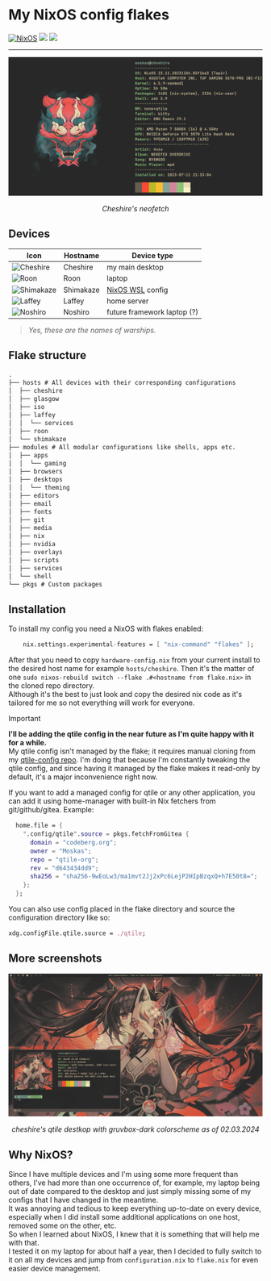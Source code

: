 # My NixOS config flakes

[![NixOS](https://img.shields.io/badge/NixOS-5277C3?style=for-the-badge&logo=nixos&logoColor=white)](https://nixos.org/)
[![](https://img.shields.io/badge/qtile-blue)](https://qtile.org/) [![](https://img.shields.io/github/last-commit/Moskas/nixos-config/master)]()

---

![Neofetch of Cheshire](./.assets/neofetch-cheshire.png)
<p align="center"> <i>Cheshire's neofetch</i></p>

## Devices

| Icon                                         | Hostname  | Device type                                                    |
|----------------------------------------------|-----------|----------------------------------------------------------------|
| ![Cheshire](.assets/ship_icons/image-4.png)  | Cheshire  | my main desktop                                                |
| ![Roon](.assets/ship_icons/image-3.png)      | Roon      | laptop                                                         |
| ![Shimakaze](.assets/ship_icons/image-2.png) | Shimakaze | [NixOS WSL](https://github.com/nix-community/NixOS-WSL) config |
| ![Laffey](.assets/ship_icons/image-1.png)    | Laffey    | home server                                                    |
| ![Noshiro](.assets/ship_icons/image.png)     | Noshiro   | future framework laptop (?)                                    |

> *Yes, these are the names of warships.*

## Flake structure

``` shell
.
├── hosts # All devices with their corresponding configurations
│  ├── cheshire
│  ├── glasgow
│  ├── iso
│  ├── laffey
│  │  └── services
│  ├── roon
│  └── shimakaze
├── modules # All modular configurations like shells, apps etc.
│  ├── apps
│  │  └── gaming 
│  ├── browsers
│  ├── desktops
│  │  └── theming
│  ├── editors
│  ├── email
│  ├── fonts
│  ├── git
│  ├── media
│  ├── nix
│  ├── nvidia
│  ├── overlays
│  ├── scripts
│  ├── services
│  └── shell
└── pkgs # Custom packages
```

## Installation
To install my config you need a NixOS with flakes enabled:
```nix
    nix.settings.experimental-features = [ "nix-command" "flakes" ];
```
After that you need to copy ``hardware-config.nix`` from your current install to the desired host name for example ``hosts/cheshire``.
Then it's the matter of one ``sudo nixos-rebuild switch --flake .#<hostname from flake.nix>`` in the cloned repo directory.  
Although it's the best to just look and copy the desired nix code as it's tailored for me so not everything will work for everyone.



> [!IMPORTANT]
> **I'll be adding the qtile config in the near future as I'm quite happy with it for a while.**  
> My qtile config isn't managed by the flake; it requires manual cloning from my [qtile-config repo](https://github.com/Moskas/qtile-config).
> I'm doing that because I'm constantly tweaking the qtile config, and since having it managed by the flake makes it read-only by default, it's a major inconvenience right now.

If you want to add a managed config for qtile or any other application, you can add it using home-manager with built-in Nix fetchers from git/github/gitea.
Example:
```nix
  home.file = {
    ".config/qtile".source = pkgs.fetchFromGitea {
      domain = "codeberg.org";
      owner = "Moskas";
      repo = "qtile-org";
      rev = "d643434dd9";
      sha256 = "sha256-9wEoLw3/ma1mvt2Jj2xPc6LejP2HIpBzqxQ+h7E50t8=";
    };
  };
```
You can also use config placed in the flake directory and source the configuration directory like so:
```nix
xdg.configFile.qtile.source = ./qtile;
```

## More screenshots
![qtile setup on cheshire](./.assets/preview.png)
<p align="center"> <i>cheshire's qtile destkop with gruvbox-dark colorscheme as of 02.03.2024</i></p>

## Why NixOS?
Since I have multiple devices and I'm using some more frequent than others, I've had more than one occurrence of, for example, my laptop being out of date compared to the desktop and just simply missing some of my configs that I have changed in the meantime.  
It was annoying and tedious to keep everything up-to-date on every device, especially when I did install some additional applications on one host, removed some on the other, etc.  
So when I learned about NixOS, I knew that it is something that will help me with that.  
I tested it on my laptop for about half a year, then I decided to fully switch to it on all my devices and jump from ``configuration.nix`` to ``flake.nix`` for even easier device management.  
